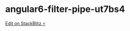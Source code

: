# angular6-filter-pipe-ut7bs4

[Edit on StackBlitz ⚡️](https://stackblitz.com/edit/angular6-filter-pipe-ut7bs4)
